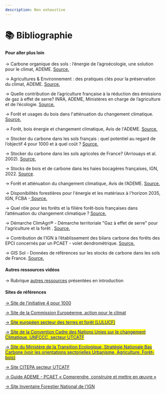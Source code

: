 ```yaml
---
description: Non exhaustive
---
```


# 📚 Bibliographie

#### Pour aller plus loin

\-> Carbone organique des sols : l’énergie de l’agroécologie, une solution pour le climat, ADEME. [Source.](https://librairie.ademe.fr/changement-climatique-et-energie/3117-carbone-organique-des-sols-l-energie-de-l-agro-ecologie-une-solution-pour-le-climat-9782358384476.html)

\-> Agricultures & Environnement : des pratiques clés pour la préservation du climat, ADEME. [Source.](http://www.ademe.fr/agriculture-environnement-pratiques-clefs-preservation-climat-sols-lair-economies-denergie)

\-> Quelle contribution de l’agriculture française à la réduction des émissions de gaz à effet de serre? INRA, ADEME, Ministères en charge de l’agriculture et de l’écologie. [Source.](http://www.ademe.fr/contribution-lagriculture-francaise-a-reduction-emissions-gaz-a-effet-serre)

\-> Forêt et usages du bois dans l'atténuation du changement climatique. [Source.](https://librairie.ademe.fr/changement-climatique-et-energie/4647-forets-et-usages-du-bois-dans-l-attenuation-du-changement-climatique-9791029714498.html)

\-> Forêt, bois énergie et changement climatique, Avis de l'ADEME. [Source.](https://librairie.ademe.fr/energies-renouvelables-reseaux-et-stockage/5217-foret-bois-energie-et-changement-climatique.html)

\-> Stocker du carbone dans les sols français : quel potentiel au regard de l’objectif 4 pour 1000 et à quel coût ? [Source.](https://www.inrae.fr/actualites/stocker-4-1000-carbone-sols-potentiel-france)[ ](https://www.inrae.fr/actualites/stocker-4-1000-carbone-sols-potentiel-france)

\-> Stocker du carbone dans les sols agricoles de France? (Arriouays et al. 2002). [Source.](https://www.inrae.fr/actualites/contribution-lutte-contre-leffet-serre-stocker-du-carbone-sols-agricoles-france)

\-> Stocks de bois et de carbone dans les haies bocagères françaises, IGN, 2022. [Source](https://librairie.ademe.fr/changement-climatique-et-energie/5388-stocks-de-bois-et-de-carbone-dans-les-haies-bocageres-francaises.html).

\-> Forêt et atténuation du changement climatique, Avis de l’ADEME. [Source.](http://www.ademe.fr/foret-attenuation-changement-climatique)

\-> Disponibilités forestières pour l'énergie et les matériaux à l'horizon 2035, IGN, FCBA -[ Source.](http://www.ademe.fr/disponibilites-forestieres-lenergie-materiaux-a-lhorizon-2035)

\-> Quel rôle pour les forêts et la filière forêt-bois françaises dans l’atténuation du changement climatique ? [Source.](https://librairie.ademe.fr/changement-climatique-et-energie/4647-forets-et-usages-du-bois-dans-l-attenuation-du-changement-climatique-9791029714498.html)

\-> Démarche ClimAgri® - Démarche territoriale "Gaz à effet de serre" pour l'agriculture et la forêt . [Source.](http://www.ademe.fr/expertises/produire-autrement/production-agricole/passer-a-laction/dossier/levaluation-environnementale-agriculture/loutil-climagri)

\-> Contribution de l’IGN à l’établissement des bilans carbone des forêts des EPCI concernés par un PCAET - volet dendrométrique. [Source.](https://librairie.ademe.fr/produire-autrement/808-contribution-de-l-ign-a-l-etablissement-des-bilans-carbone-des-forets-des-territoires-pcaet.html)

\-> GIS Sol - Données de références sur les stocks de carbone dans les sols de France. [Source.](https://www.gissol.fr/thematiques/matieres-organiques-des-sols-42)



#### Autres ressources vidéos

\-> Rubrique [autres ressources](../#autres-ressources) présentées en introduction



#### Sites de références

[-> Site de l’initiative 4 pour 1000](http://4p1000.org/comprendre)

[-> Site de la Commission Européenne, action pour le climat ](https://ec.europa.eu/clima/policies/strategies/2030\_fr)

[-> <mark style="color:blue;">Site européen secteur des terres et forêt (LULUCF)</mark>](https://forest.eea.europa.eu/topics/forest-and-climate/lulucf)

[-> <mark style="color:blue;">Site de la Convention Cadre des Nations Unies sur le changement Climatique, UNFCCC, secteur UTCATF</mark>](https://unfccc.int/topics/land-use/workstreams/land-use--land-use-change-and-forestry-lulucf)

[-> <mark style="color:blue;">Site du Ministère de la Transition Ecologique, Stratégie Nationale Bas Carbone (voir les orientations sectorielles Urbanisme, Agriculture, Forêt-bois)</mark>](https://www.ecologie.gouv.fr/strategie-nationale-bas-carbone-snbc)

[-> Site CITEPA secteur UTCATF](https://www.citepa.org/fr/t/theme-utcatf/)

[-> Guide ADEME - PCAET « Comprendre, construire et mettre en œuvre »](https://librairie.ademe.fr/changement-climatique-et-energie/3623-pcaet-comprendre-construire-et-mettre-en-oeuvre-9791029703218.html)

[-> Site Inventaire Forestier National de l'IGN](https://inventaire-forestier.ign.fr/)
